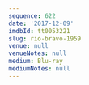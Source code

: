 ```yaml
---
sequence: 622
date: '2017-12-09'
imdbId: tt0053221
slug: rio-bravo-1959
venue: null
venueNotes: null
medium: Blu-ray
mediumNotes: null
---
```


